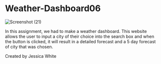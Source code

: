 # Weather-Dashboard06

![Screenshot (21)](https://user-images.githubusercontent.com/82970208/126262922-6af37e2b-26bd-4f3b-a3c2-31e89a20fc32.png)

In this assignment, we had to make a weather dashboard. This website allows the user to input a city of their choice into the search box and when the button is clicked, it will result in a detailed forecast and a 5 day forecast of city that was chosen. 

Created by Jessica White
